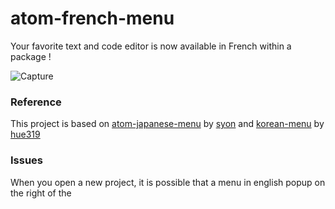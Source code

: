 # atom-french-menu

Your favorite text and code editor is now available in French within a package !

![Capture](https://user-images.githubusercontent.com/48674337/69827889-b21dc800-1219-11ea-9a40-4bb63229a35c.PNG)

### Reference

This project is based on [atom-japanese-menu](//atom.io/packages/japanese-menu) by [syon](//atom.io/users/syon) and [korean-menu](//atom.io/packages/korean-menu) by [hue319](//atom.io/users/hue319)

### Issues

When you open a new project, it is possible that a menu in english popup on the
right of the 
